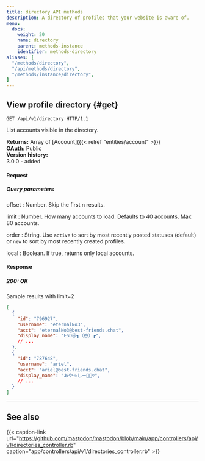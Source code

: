```yaml
---
title: directory API methods
description: A directory of profiles that your website is aware of.
menu:
  docs:
    weight: 20
    name: directory
    parent: methods-instance
    identifier: methods-directory
aliases: [
  "/methods/directory",
  "/api/methods/directory",
  "/methods/instance/directory",
]
---
```




## View profile directory {#get}

```http
GET /api/v1/directory HTTP/1.1
```

List accounts visible in the directory.

**Returns:** Array of [Account]({{< relref "entities/account" >}})\
**OAuth:** Public\
**Version history:**\
3.0.0 - added

#### Request

##### Query parameters

offset
: Number. Skip the first n results.

limit
: Number. How many accounts to load. Defaults to 40 accounts. Max 80 accounts.

order
: String. Use `active` to sort by most recently posted statuses (default) or `new` to sort by most recently created profiles.

local
: Boolean. If true, returns only local accounts.

#### Response
##### 200: OK

Sample results with limit=2

```json
[
  {
    "id": "796927",
    "username": "eternalNo3",
    "acct": "eternalNo3@best-friends.chat",
    "display_name": "ESD＠┓（谷）┏",
    // ...
  },
  {
    "id": "787648",
    "username": "ariel",
    "acct": "ariel@best-friends.chat",
    "display_name": "あやっしー🧜🏻‍♀️",
    // ...
  }
]
```

---

## See also

{{< caption-link url="https://github.com/mastodon/mastodon/blob/main/app/controllers/api/v1/directories_controller.rb" caption="app/controllers/api/v1/directories_controller.rb" >}}
